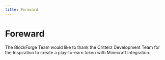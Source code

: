 ```yaml
---
title: Foreward
---
```

# Foreward

The BlockForge Team would like to thank the Critterz Development Team for the Inspiration to create a play-to-earn token with Minecraft Integration.
